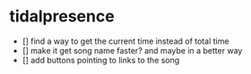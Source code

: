 # tidalpresence

- [] find a way to get the current time instead of total time
- [] make it get song name faster? and maybe in a better way
- [] add buttons pointing to links to the song
